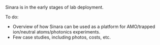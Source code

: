 Sinara is in the early stages of lab deployment.

To do:
- Overview of how Sinara can be used as a platform for AMO/trapped ion/neutral atoms/photonics experiments.
- Few case studies, including photos, costs, etc. 